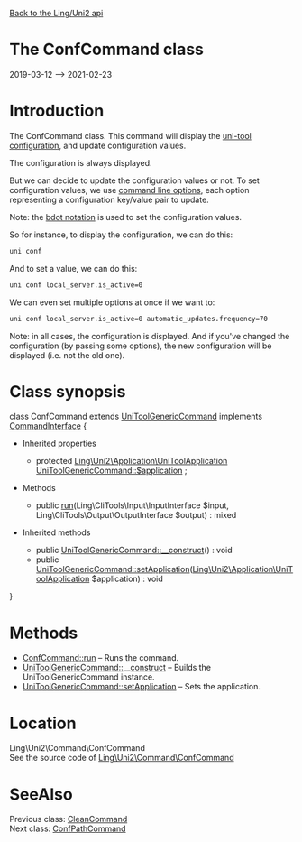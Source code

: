 [Back to the Ling/Uni2 api](https://github.com/lingtalfi/Uni2/blob/master/doc/api/Ling/Uni2.md)



The ConfCommand class
================
2019-03-12 --> 2021-02-23






Introduction
============

The ConfCommand class.
This command will display the [uni-tool configuration](https://github.com/lingtalfi/Uni2/blob/master/README.md#the-uni2-configuration), and update configuration values.


The configuration is always displayed.


But we can decide to update the configuration values or not.
To set configuration values, we use [command line options](https://github.com/lingtalfi/CliTools/blob/master/doc/pages/command-line.md), each option representing
a configuration key/value pair to update.


Note: the [bdot notation](https://github.com/lingtalfi/Bat/blob/master/doc/bdot-notation.md) is used to set the configuration values.



So for instance, to display the configuration, we can do this:

```bash
uni conf
```


And to set a value, we can do this:

```bash
uni conf local_server.is_active=0
```

We can even set multiple options at once if we want to:

```bash
uni conf local_server.is_active=0 automatic_updates.frequency=70
```

Note: in all cases, the configuration is displayed.
And if you've changed the configuration (by passing some options), the new configuration will be displayed (i.e. not the old one).



Class synopsis
==============


class <span class="pl-k">ConfCommand</span> extends [UniToolGenericCommand](https://github.com/lingtalfi/Uni2/blob/master/doc/api/Ling/Uni2/Command/UniToolGenericCommand.md) implements [CommandInterface](https://github.com/lingtalfi/CliTools/blob/master/doc/api/Ling/CliTools/Command/CommandInterface.md) {

- Inherited properties
    - protected [Ling\Uni2\Application\UniToolApplication](https://github.com/lingtalfi/Uni2/blob/master/doc/api/Ling/Uni2/Application/UniToolApplication.md) [UniToolGenericCommand::$application](#property-application) ;

- Methods
    - public [run](https://github.com/lingtalfi/Uni2/blob/master/doc/api/Ling/Uni2/Command/ConfCommand/run.md)(Ling\CliTools\Input\InputInterface $input, Ling\CliTools\Output\OutputInterface $output) : mixed

- Inherited methods
    - public [UniToolGenericCommand::__construct](https://github.com/lingtalfi/Uni2/blob/master/doc/api/Ling/Uni2/Command/UniToolGenericCommand/__construct.md)() : void
    - public [UniToolGenericCommand::setApplication](https://github.com/lingtalfi/Uni2/blob/master/doc/api/Ling/Uni2/Command/UniToolGenericCommand/setApplication.md)([Ling\Uni2\Application\UniToolApplication](https://github.com/lingtalfi/Uni2/blob/master/doc/api/Ling/Uni2/Application/UniToolApplication.md) $application) : void

}






Methods
==============

- [ConfCommand::run](https://github.com/lingtalfi/Uni2/blob/master/doc/api/Ling/Uni2/Command/ConfCommand/run.md) &ndash; Runs the command.
- [UniToolGenericCommand::__construct](https://github.com/lingtalfi/Uni2/blob/master/doc/api/Ling/Uni2/Command/UniToolGenericCommand/__construct.md) &ndash; Builds the UniToolGenericCommand instance.
- [UniToolGenericCommand::setApplication](https://github.com/lingtalfi/Uni2/blob/master/doc/api/Ling/Uni2/Command/UniToolGenericCommand/setApplication.md) &ndash; Sets the application.





Location
=============
Ling\Uni2\Command\ConfCommand<br>
See the source code of [Ling\Uni2\Command\ConfCommand](https://github.com/lingtalfi/Uni2/blob/master/Command/ConfCommand.php)



SeeAlso
==============
Previous class: [CleanCommand](https://github.com/lingtalfi/Uni2/blob/master/doc/api/Ling/Uni2/Command/CleanCommand.md)<br>Next class: [ConfPathCommand](https://github.com/lingtalfi/Uni2/blob/master/doc/api/Ling/Uni2/Command/ConfPathCommand.md)<br>
